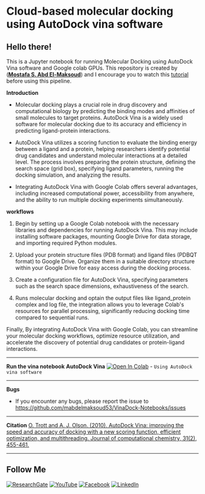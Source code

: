 # **Cloud-based molecular docking using AutoDock vina software** 


## Hello there!

This is a Jupyter notebook for running Molecular Docking using AutoDock Vina software and Google colab GPUs. This repository is created by ([**Mostafa S. Abd El-Maksoud**](https://github.com/mabdelmaksoud53)) and I encourage you to watch this [tutorial](https://youtu.be/xMXHnaEO-qk) before using this pipeline.

**Introduction**

- Molecular docking plays a crucial role in drug discovery and computational biology by predicting the binding modes and affinities of small molecules to target proteins. AutoDock Vina is a widely used software for molecular docking due to its accuracy and efficiency in predicting ligand-protein interactions.

- AutoDock Vina utilizes a scoring function to evaluate the binding energy between a ligand and a protein, helping researchers identify potential drug candidates and understand molecular interactions at a detailed level. The process involves preparing the protein structure, defining the search space (grid box), specifying ligand parameters, running the docking simulation, and analyzing the results.

- Integrating AutoDock Vina with Google Colab offers several advantages, including increased computational power, accessibility from anywhere, and the ability to run multiple docking experiments simultaneously. 

**workflows**

1. Begin by setting up a Google Colab notebook with the necessary libraries and dependencies for running AutoDock Vina. This may include installing software packages, mounting Google Drive for data storage, and importing required Python modules.

2. Upload your protein structure files (PDB format) and ligand files (PDBQT format) to Google Drive. Organize them in a suitable directory structure within your Google Drive for easy access during the docking process.

3. Create a configuration file for AutoDock Vina, specifying parameters such as the search space dimensions, exhaustiveness of the search.

4. Runs molecular docking and optain the output files like ligand_protein complex and log file, the integration allows you to leverage Colab's resources for parallel processing, significantly reducing docking time compared to sequential runs.

Finally, By integrating AutoDock Vina with Google Colab, you can streamline your molecular docking workflows, optimize resource utilization, and accelerate the discovery of potential drug candidates or protein-ligand interactions.


---
**Run the vina notebook**
**AutoDock Vina** [![Open In Colab](https://colab.research.google.com/assets/colab-badge.svg)](https://colab.research.google.com/github/mabdelmaksoud53/VinaDock-Notebooks/blob/main/VinaDock_Notebooks.ipynb)  - `Using AutoDock vina software`

---
**Bugs**
- If you encounter any bugs, please report the issue to https://github.com/mabdelmaksoud53/VinaDock-Notebooks/issues

---
**Citation**
[O. Trott and A. J. Olson. (2010). AutoDock Vina: improving the speed and accuracy of docking with a new scoring function, efficient optimization, and multithreading. Journal of computational chemistry, 31(2), 455-461.](https://onlinelibrary.wiley.com/doi/10.1002/jcc.21334)

---
## Follow Me

[![ResearchGate](https://img.shields.io/badge/Follow%20me%20on-ResearchGate-00A98F?style=for-the-badge&logo=ResearchGate&logoColor=white)](https://www.researchgate.net/profile/Mostafa-Abd-El-Maksoud)
[![YouTube](https://img.shields.io/badge/Subscribe-YouTube-FF0000?style=for-the-badge&logo=YouTube&logoColor=white)](https://www.youtube.com/@mabdelmaksoud)
[![Facebook](https://img.shields.io/badge/Follow%20me%20on-Facebook-1877F2?style=for-the-badge&logo=Facebook&logoColor=white)](https://www.facebook.com/ph.mostsfa)
[![LinkedIn](https://img.shields.io/badge/Connect%20with%20me%20on-LinkedIn-0077B5?style=for-the-badge&logo=LinkedIn&logoColor=white)](https://www.linkedin.com/in/mostafa-sayed-abd-elmaksoud)
